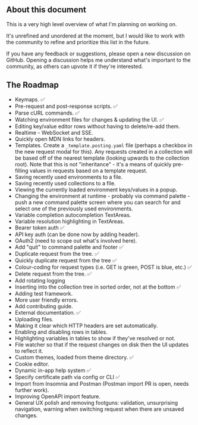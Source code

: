 ## About this document

This is a very high level overview of what I'm planning on working on.

It's unrefined and unordered at the moment, but I would like to work with the community to refine and prioritize this list in the future.

If you have any feedback or suggestions, please open a new discussion on GitHub. Opening a discussion helps me understand what's important to the community, as others can upvote it if they're interested.

## The Roadmap

- Keymaps. ✅
- Pre-request and post-response scripts. ✅
- Parse cURL commands. ✅
- Watching environment files for changes & updating the UI. ✅
- Editing key/value editor rows without having to delete/re-add them.
- Realtime - WebSocket and SSE.
- Quickly open MDN links for headers.
- Templates. Create a `_template.posting.yaml` file (perhaps a checkbox in the new request modal for this). Any requests created in a collection will be based off of the nearest template (looking upwards to the collection root). Note that this is not "inheritance" - it's a means of quickly pre-filling values in requests based on a template request.
- Saving recently used environments to a file.
- Saving recently used collections to a file.
- Viewing the currently loaded environment keys/values in a popup.
- Changing the environment at runtime - probably via command palette - push a new command palette screen where you can search for and select one of the previously used environments.
- Variable completion autocompletion TextAreas.
- Variable resolution highlighting in TextAreas.
- Bearer token auth ✅
- API key auth (can be done now by adding header).
- OAuth2 (need to scope out what's involved here).
- Add "quit" to command palette and footer ✅
- Duplicate request from the tree. ✅
- Quickly duplicate request from the tree ✅
- Colour-coding for request types (i.e. GET is green, POST is blue, etc.) ✅
- Delete request from the tree. ✅
- Add rotating logging
- Inserting into the collection tree in sorted order, not at the bottom ✅
- Adding test framework.
- More user friendly errors.
- Add contributing guide.  
- External documentation. ✅
- Uploading files.
- Making it clear which HTTP headers are set automatically.  
- Enabling and disabling rows in tables.
- Highlighting variables in tables to show if they've resolved or not.  
- File watcher so that if the request changes on disk then the UI updates to reflect it.
- Custom themes, loaded from theme directory. ✅
- Cookie editor.
- Dynamic in-app help system ✅
- Specify certificate path via config or CLI ✅
- Import from Insomnia and Postman (Postman import PR is open, needs further work).
- Improving OpenAPI import feature.
- General UX polish and removing footguns: validation, unsurprising navigation, warning when switching request when there are unsaved changes.